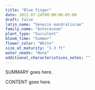 ```yaml
---
title: "Blue finger"
date: 2022-07-24T00:00:00-05:00
draft: false
latin_name: "Senecio mandraliscae"
family_name: "Asteraceae"
plant_type: "Succulent"
bloom_time: "Summer"
flower_color: "White"
size_at_maturity: "1-3 ft"
water_needs: "None"
additional_characteristices_notes: ""
---
```


SUMMARY goes here.

<!--more-->

CONTENT goes here.